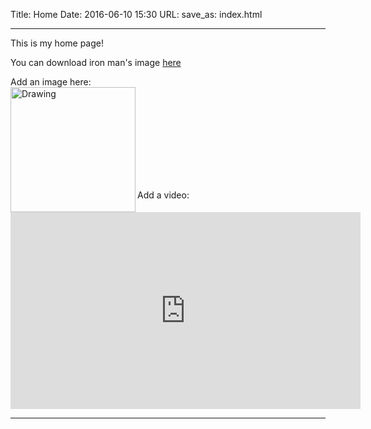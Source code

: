 Title: Home
Date: 2016-06-10 15:30
URL:
save_as: index.html     


---  

This is my home page! 

You can download iron man's image [here]({filename}../images/iron_man.jpg)
 
Add an image here:  
<img align="left" src="./images/iron_man.jpg" alt="Drawing" style="width: 200px;"/>  

<br><br>
<br><br>
<br><br>
<br><br>

Add a video:  
<div style="margin: 0px auto; text-align: center;"><iframe width="560" height="315" src="https://www.youtube.com/embed/WSYRkTTcEg0" frameborder="0" allowfullscreen></iframe></div>    
   
---